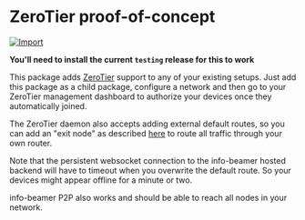 # ZeroTier proof-of-concept

[![Import](https://cdn.infobeamer.com/s/img/import.png)](https://info-beamer.com/use?url=https://github.com/info-beamer/package-zerotier)

**You'll need to install the current `testing` release for this to work**

This package adds [ZeroTier](http://zerotier.com/) support to any
of your existing setups. Just add this package
as a child package, configure a network and
then go to your ZeroTier management dashboard
to authorize your devices once they automatically
joined.

The ZeroTier daemon also accepts adding external
default routes, so you can add an "exit node"
as described [here](https://zerotier.atlassian.net/wiki/spaces/SD/pages/7110693/Overriding+Default+Route+Full+Tunnel+Mode)
to route all traffic through your own router.

Note that the persistent websocket connection to
the info-beamer hosted backend will have to timeout
when you overwrite the default route. So your
devices might appear offline for a minute or two.

info-beamer P2P also works and should be able to
reach all nodes in your network.
